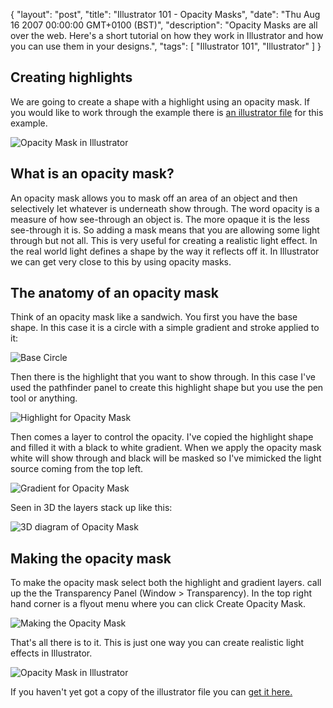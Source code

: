 {
  "layout": "post",
  "title": "Illustrator 101 - Opacity Masks",
  "date": "Thu Aug 16 2007 00:00:00 GMT+0100 (BST)",
  "description": "Opacity Masks are all over the web. Here's a short tutorial on how they work in Illustrator and how you can use them in your designs.",
  "tags": [
    "Illustrator 101",
    "Illustrator"
  ]
}
## Creating highlights

We are going to create a shape with a highlight using an opacity mask. If you would like to work through the example there is [an illustrator file][1] for this example. 

![Opacity Mask in Illustrator][2] 

## What is an opacity mask?

An opacity mask allows you to mask off an area of an object and then selectively let whatever is underneath show through. The word opacity is a measure of how see-through an object is. The more opaque it is the less see-through it is. So adding a mask means that you are allowing some light through but not all. This is very useful for creating a realistic light effect. In the real world light defines a shape by the way it reflects off it. In Illustrator we can get very close to this by using opacity masks.

## The anatomy of an opacity mask

Think of an opacity mask like a sandwich. You first you have the base shape. In this case it is a circle with a simple gradient and stroke applied to it:

![Base Circle][3] 

Then there is the highlight that you want to show through. In this case I've used the pathfinder panel to create this highlight shape but you use the pen tool or anything.

![Highlight for Opacity Mask][4] 

Then comes a layer to control the opacity. I've copied the highlight shape and filled it with a black to white gradient. When we apply the opacity mask white will show through and black will be masked so I've mimicked the light source coming from the top left.

![Gradient for Opacity Mask][5] 

Seen in 3D the layers stack up like this:

![3D diagram of Opacity Mask][6] 

## Making the opacity mask

To make the opacity mask select both the highlight and gradient layers. call up the the Transparency Panel (Window > Transparency). In the top right hand corner is a flyout menu where you can click Create Opacity Mask.

![Making the Opacity Mask][7] 

That's all there is to it. This is just one way you can create realistic light effects in Illustrator.

![Opacity Mask in Illustrator][2] 

If you haven't yet got a copy of the illustrator file you can [get it here.][1]

 [1]: http://cdn.shapeshed.com/downloads/opacity_mask.ai
 [2]: http://shapeshed.com/images/articles/with_mask.png 
 [3]: http://shapeshed.com/images/articles/base_circle.png 
 [4]: http://shapeshed.com/images/articles/highlight.png 
 [5]: http://shapeshed.com/images/articles/gradient.png 
 [6]: http://shapeshed.com/images/articles/opacity_mask_3d.png 
 [7]: http://shapeshed.com/images/articles/make_opacity_mask.jpg 
